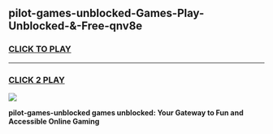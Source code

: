 
## pilot-games-unblocked-Games-Play-Unblocked-&-Free-qnv8e
<h3>
<a href="https://premium76.site?title=pilot-games-unblocked&ref=24A">CLICK TO PLAY</a></h3>
<hr>

<h3>
<a href="https://premium76.site?title=pilot-games-unblocked&ref=24A">CLICK 2 PLAY</a>
  
</h3>

<a href="https://premium76.site?title=pilot-games-unblocked&ref=24A"><img src="https://clearcache.store/games.png"></a>


**pilot-games-unblocked games unblocked: Your Gateway to Fun and Accessible Online Gaming**
